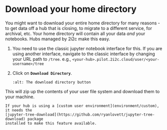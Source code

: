 # Download your home directory

You might want to download your entire home directory for many
reasons - to get data off a hub that is closing, to migrate to
a different service, for archival, etc. Your home directory
will contain all your data *and* your notebooks.
Hubs managed by 2i2c make this easy.


1. You need to use the classic jupyter notebook interface for this. If you are
   using another interface, navigate to the classic interface  by changing your
   URL path to `/tree`. e.g.,
   `<your-hub>.pilot.2i2c.cloud/user/<your-username>/tree`

2. Click on **`Download Directory`**.

   ```{figure} ../images/download-directory.png
   :alt: The download directory button
   ```

This will zip up the contents of your user file system and download them to your machine.

```{note}
If your hub is using a [custom user environment](environment/custom), it needs the
[jupyter-tree-download](https://github.com/ryanlovett/jupyter-tree-download) package
installed to make this feature available.
```

